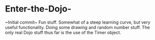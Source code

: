 # Enter-the-Dojo-

~Initial commit~
Fun stuff. Somewhat of a steep learning curve, but very useful
functionality. Doing some drawing and random number stuff. The only real
Dojo stuff thus far is the use of the Timer object.
